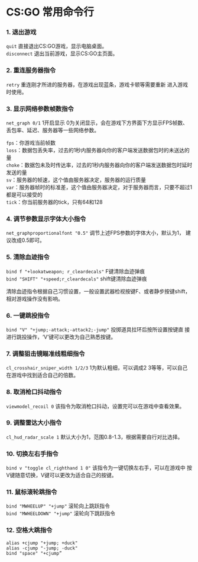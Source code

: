# CS:GO 常用命令行
### 1. 退出游戏
`quit` 直接退出CS:GO游戏，显示电脑桌面。  
`disconnect` 退出当前游戏，显示CS:GO主页面。  

### 2. 重连服务器指令
`retry` 重连刚才所进的服务器，在游戏出现蓝条，游戏卡顿等需要重新 进入游戏时使用。  

### 3. 显示网络参数帧数指令
`net_graph 0/1` 1开启显示 0为关闭显示，会在游戏下方界面下方显示FPS帧数、 丢包率、延迟、服务器等一些网络参数。  

`fps`：你游戏当前帧数  
`loss`：数据包丢失率，过去的1秒内服务器向你的客户端发送数据包时的未送达的量  
`choke`：数据包未及时传达率，过去的1秒内服务器向你的客户端发送数据包时延时发送的量  
`sv`：服务器的帧速，这个值由服务器决定，服务器的运行质量  
`var`：服务器帧时的标准差，这个值由服务器决定，对于服务器而言，只要不超过1都是可以接受的  
`tick`：你当前服务器的tick，只有64和128  

### 4. 调节参数显示字体大小指令
`net_graphproportionalfont "0.5"` 调节上述FPS参数的字体大小，默认为1， 建议改成0.5即可。  

### 5. 清除血迹指令
`bind f "+lookatweapon; r_cleardecals"` F键清除血迹弹痕  
`bind "SHIFT" "+speed;r_cleardecals"` shift键清除血迹弹痕  

清除血迹指令根据自己习惯设置，一般设置武器检视按键F、或者静步按键shift， 相对游戏操作没有影响。  

### 6. 一键跳投指令
`bind "V" "+jump;-attack;-attack2;-jump"` 投掷道具拉环后按所设置按键直 接进行跳投操作，‘V’键可以更改为自己熟悉按键。  

### 7. 调整狙击镜瞄准线粗细指令
`cl_crosshair_sniper_width 1/2/3` 1为默认粗细，可以调成2 3等等，可以自己 在游戏中找到适合自己的倍数。  

### 8. 取消枪口抖动指令
`viewmodel_recoil 0` 该指令为取消枪口抖动，设置完可以在游戏中查看效果。  

### 9. 调整雷达大小指令
`cl_hud_radar_scale 1` 默认大小为1，范围0.8-1.3，根据需要自行对比选择。  

### 10. 切换左右手指令
`bind v "toggle cl_righthand 1 0"` 该指令为一键切换左右手，可以在游戏中 按V键随意切换，V键可以更改为适合自己的按键。  

### 11. 鼠标滚轮跳指令
`bind "MWHEELUP" "+jump"` 滚轮向上跳跃指令  
`bind "MWHEELDOWN" "+jump"` 滚轮向下跳跃指令  

### 12. 空格大跳指令
`alias +cjump "+jump; +duck"`  
`alias -cjump "-jump; -duck"`  
`bind "space" "+cjump” `  